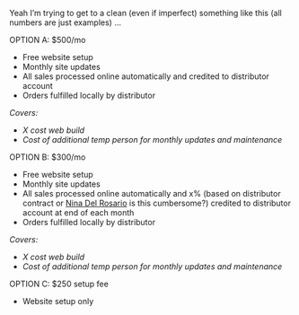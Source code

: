 Yeah I’m trying to get to a clean (even if imperfect) something like this (all numbers are just examples) …

OPTION A: $500/mo

- Free website setup
- Monthly site updates
- All sales processed online automatically and credited to distributor account
- Orders fulfilled locally by distributor

_Covers:_

- _X cost web build_
- _Cost of additional temp person for monthly updates and maintenance_

OPTION B: $300/mo

- Free website setup
- Monthly site updates
- All sales processed online automatically and x% (based on distributor contract or [Nina Del Rosario](https://web.yammer.com/main/users/eyJfdHlwZSI6IlVzZXIiLCJpZCI6IjcyNjQ5NjkifQ/storyline) is this cumbersome?) credited to distributor account at end of each month
- Orders fulfilled locally by distributor

_Covers:_

- _X cost web build_
- _Cost of additional temp person for monthly updates and maintenance_

OPTION C: $250 setup fee

- Website setup only